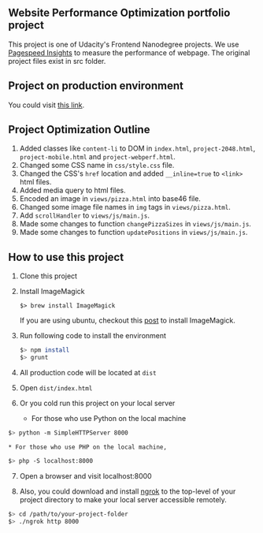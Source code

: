 ## Website Performance Optimization portfolio project
This project is one of Udacity's Frontend Nanodegree projects. We use [Pagespeed Insights](https://developers.google.com/speed/pagespeed/insights/) to measure the performance of webpage. The original project files exist in src folder.

## Project on production environment
You could visit [this link](http://zhenhangtung.github.io/frontend-nanodegree-mobile-portfolio/).

## Project Optimization Outline
1. Added classes like ```content-li``` to DOM in ```index.html```, ```project-2048.html```, ```project-mobile.html``` and ```project-webperf.html```.
2. Changed some CSS name in ```css/style.css``` file.
3. Changed the CSS's ```href``` location and added ```__inline=true``` to ```<link>``` html files.
4. Added media query to html files.
5. Encoded an image in ```views/pizza.html``` into base46 file.
6. Changed some image file names in ```img``` tags in ```views/pizza.html```.
7. Add ```scrollHandler``` to ```views/js/main.js```.
8. Made some changes to function ```changePizzaSizes``` in ```views/js/main.js```.
9. Made some changes to function ```updatePositions``` in ```views/js/main.js```.

## How to use this project
1. Clone this project
2. Install ImageMagick

	```
	$> brew install ImageMagick
	```
	If you are using ubuntu, checkout this [post](https://www.enovate.co.uk/blog/2015/12/16/how-to-install-imagemagick-from-source-on-ubuntu-14.04) to install ImageMagick.

3. Run following code to install the environment

	```bash
	$> npm install
	$> grunt
	```

4. All production code will be located at ```dist```
5. Open ```dist/index.html```
6. Or you cold run this project on your local server


	* For those who use Python on the local machine

  ```bash
  $> python -m SimpleHTTPServer 8000
  ```

	* For those who use PHP on the local machine,

  ```bash
  $> php -S localhost:8000
  ```

7. Open a browser and visit localhost:8000

8. Also, you could download and install [ngrok](https://ngrok.com/) to the top-level of your project directory to make your local server accessible remotely.

  ``` bash
  $> cd /path/to/your-project-folder
  $> ./ngrok http 8000
  ```


